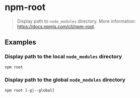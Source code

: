 # npm-root

> Display path to `node_modules` directory. More information: <https://docs.npmjs.com/cli/npm-root>.

## Examples

### Display path to the local `node_modules` directory

```bash
npm root
```

### Display path to the global `node_modules` directory

```bash
npm root [-g|--global]
```
